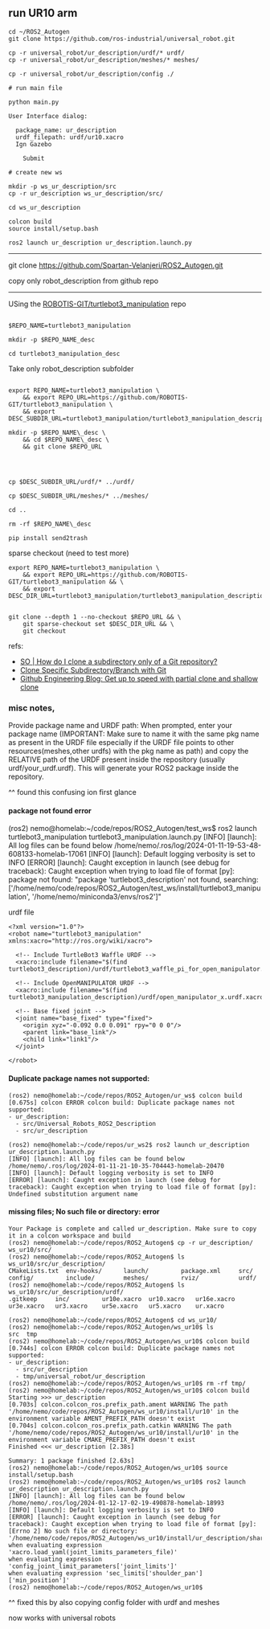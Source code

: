 
## run UR10 arm

```
cd ~/ROS2_Autogen
git clone https://github.com/ros-industrial/universal_robot.git

cp -r universal_robot/ur_description/urdf/* urdf/
cp -r universal_robot/ur_description/meshes/* meshes/

cp -r universal_robot/ur_description/config ./

# run main file

python main.py

User Interface dialog:

  package_name: ur_description
  urdf_filepath: urdf/ur10.xacro
  Ign Gazebo 
  
    Submit

# create new ws

mkdir -p ws_ur_description/src
cp -r ur_description ws_ur_description/src/

cd ws_ur_description

colcon build
source install/setup.bash

ros2 launch ur_description ur_description.launch.py

```
-------

git clone https://github.com/Spartan-Velanjeri/ROS2_Autogen.git

copy only robot_description from github repo


----


USing the [ROBOTIS-GIT/turtlebot3_manipulation](https://github.com/ROBOTIS-GIT/turtlebot3_manipulation) repo

```

$REPO_NAME=turtlebot3_manipulation

mkdir -p $REPO_NAME_desc

cd turtlebot3_manipulation_desc

```

Take only robot_description subfolder

```

export REPO_NAME=turtlebot3_manipulation \
    && export REPO_URL=https://github.com/ROBOTIS-GIT/turtlebot3_manipulation \
    && export DESC_SUBDIR_URL=turtlebot3_manipulation/turtlebot3_manipulation_description

mkdir -p $REPO_NAME\_desc \
    && cd $REPO_NAME\_desc \
    && git clone $REPO_URL




cp $DESC_SUBDIR_URL/urdf/* ../urdf/ 

cp $DESC_SUBDIR_URL/meshes/* ../meshes/

cd ..

rm -rf $REPO_NAME\_desc

pip install send2trash

```

sparse checkout (need to test more)

```
export REPO_NAME=turtlebot3_manipulation \
    && export REPO_URL=https://github.com/ROBOTIS-GIT/turtlebot3_manipulation && \
    && export DESC_DIR_URL=turtlebot3_manipulation/turtlebot3_manipulation_description


git clone --depth 1 --no-checkout $REPO_URL && \
    git sparse-checkout set $DESC_DIR_URL && \
    git checkout
```
refs: 

- [SO | How do I clone a subdirectory only of a Git repository?](https://stackoverflow.com/questions/600079/how-do-i-clone-a-subdirectory-only-of-a-git-repository)
- [Clone Specific Subdirectory/Branch with Git](https://medium.com/@judyess/how-to-clone-specific-subdirectory-branch-with-git-3fb02fd35b68)
- [ Github Engineering Blog: Get up to speed with partial clone and shallow clone](https://github.blog/2020-12-21-get-up-to-speed-with-partial-clone-and-shallow-clone/)



### misc notes, 

Provide package name and URDF path: When prompted, enter your package name (IMPORTANT: Make sure to name it with the same pkg name as present in the URDF file especially if the URDF file points to other resources(meshes,other urdfs) with the pkg name as path) and copy the RELATIVE path of the URDF present inside the repository (usually urdf/your_urdf.urdf). This will generate your ROS2 package inside the repository.

^^ found this confusing ion first glance


#### package not found error

(ros2) nemo@homelab:~/code/repos/ROS2_Autogen/test_ws$ ros2 launch turtlebot3_manipulation turtlebot3_manipulation.launch.py 
[INFO] [launch]: All log files can be found below /home/nemo/.ros/log/2024-01-11-19-53-48-608133-homelab-17061
[INFO] [launch]: Default logging verbosity is set to INFO
[ERROR] [launch]: Caught exception in launch (see debug for traceback): Caught exception when trying to load file of format [py]: package not found: "package 'turtlebot3_description' not found, searching: ['/home/nemo/code/repos/ROS2_Autogen/test_ws/install/turtlebot3_manipulation', '/home/nemo/miniconda3/envs/ros2']"


urdf file 

```
<?xml version="1.0"?>
<robot name="turtlebot3_manipulation" xmlns:xacro="http://ros.org/wiki/xacro">

  <!-- Include TurtleBot3 Waffle URDF -->
  <xacro:include filename="$(find turtlebot3_description)/urdf/turtlebot3_waffle_pi_for_open_manipulator.urdf.xacro"/>

  <!-- Include OpenMANIPULATOR URDF -->
  <xacro:include filename="$(find turtlebot3_manipulation_description)/urdf/open_manipulator_x.urdf.xacro"/>

  <!-- Base fixed joint -->
  <joint name="base_fixed" type="fixed">
    <origin xyz="-0.092 0.0 0.091" rpy="0 0 0"/>
    <parent link="base_link"/>
    <child link="link1"/>
  </joint>

</robot>

```

#### Duplicate package names not supported:

```
(ros2) nemo@homelab:~/code/repos/ROS2_Autogen/ur_ws$ colcon build
[0.675s] colcon ERROR colcon build: Duplicate package names not supported:
- ur_description:
  - src/Universal_Robots_ROS2_Description
  - src/ur_description

```


```
(ros2) nemo@homelab:~/code/repos/ur_ws2$ ros2 launch ur_description ur_description.launch.py 
[INFO] [launch]: All log files can be found below /home/nemo/.ros/log/2024-01-11-21-10-35-704443-homelab-20470
[INFO] [launch]: Default logging verbosity is set to INFO
[ERROR] [launch]: Caught exception in launch (see debug for traceback): Caught exception when trying to load file of format [py]: Undefined substitution argument name

```


#### missing files; No such file or directory: error

```
Your Package is complete and called ur_description. Make sure to copy it in a colcon workspace and build
(ros2) nemo@homelab:~/code/repos/ROS2_Autogen$ cp -r ur_description/ ws_ur10/src/
(ros2) nemo@homelab:~/code/repos/ROS2_Autogen$ ls ws_ur10/src/ur_description/
CMakeLists.txt  env-hooks/      launch/         package.xml     src/            
config/         include/        meshes/         rviz/           urdf/           
(ros2) nemo@homelab:~/code/repos/ROS2_Autogen$ ls ws_ur10/src/ur_description/urdf/
.gitkeep     inc/         ur10e.xacro  ur10.xacro   ur16e.xacro  ur3e.xacro   ur3.xacro    ur5e.xacro   ur5.xacro    ur.xacro     

(ros2) nemo@homelab:~/code/repos/ROS2_Autogen$ cd ws_ur10/
(ros2) nemo@homelab:~/code/repos/ROS2_Autogen/ws_ur10$ ls
src  tmp
(ros2) nemo@homelab:~/code/repos/ROS2_Autogen/ws_ur10$ colcon build
[0.744s] colcon ERROR colcon build: Duplicate package names not supported:
- ur_description:
  - src/ur_description
  - tmp/universal_robot/ur_description
(ros2) nemo@homelab:~/code/repos/ROS2_Autogen/ws_ur10$ rm -rf tmp/
(ros2) nemo@homelab:~/code/repos/ROS2_Autogen/ws_ur10$ colcon build
Starting >>> ur_description
[0.703s] colcon.colcon_ros.prefix_path.ament WARNING The path '/home/nemo/code/repos/ROS2_Autogen/ws_ur10/install/ur10' in the environment variable AMENT_PREFIX_PATH doesn't exist
[0.704s] colcon.colcon_ros.prefix_path.catkin WARNING The path '/home/nemo/code/repos/ROS2_Autogen/ws_ur10/install/ur10' in the environment variable CMAKE_PREFIX_PATH doesn't exist
Finished <<< ur_description [2.38s]

Summary: 1 package finished [2.63s]
(ros2) nemo@homelab:~/code/repos/ROS2_Autogen/ws_ur10$ source install/setup.bash 
(ros2) nemo@homelab:~/code/repos/ROS2_Autogen/ws_ur10$ ros2 launch ur_description ur_description.launch.py 
[INFO] [launch]: All log files can be found below /home/nemo/.ros/log/2024-01-12-17-02-19-490878-homelab-18993
[INFO] [launch]: Default logging verbosity is set to INFO
[ERROR] [launch]: Caught exception in launch (see debug for traceback): Caught exception when trying to load file of format [py]: [Errno 2] No such file or directory: '/home/nemo/code/repos/ROS2_Autogen/ws_ur10/install/ur_description/share/ur_description/config/ur10e/joint_limits.yaml' 
when evaluating expression 'xacro.load_yaml(joint_limits_parameters_file)' 
when evaluating expression 'config_joint_limit_parameters['joint_limits']' 
when evaluating expression 'sec_limits['shoulder_pan']['min_position']'
(ros2) nemo@homelab:~/code/repos/ROS2_Autogen/ws_ur10$ 

```

^^ fixed this by also copying config folder with urdf and meshes

now works with universal robots